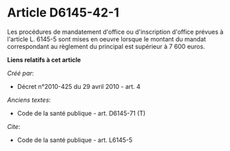 # Article D6145-42-1

Les procédures de mandatement d'office ou d'inscription d'office prévues à l'article L. 6145-5 sont mises en oeuvre lorsque
le montant du mandat correspondant au règlement du principal est supérieur à 7 600 euros.

**Liens relatifs à cet article**

_Créé par_:

  - Décret n°2010-425 du 29 avril 2010 - art. 4

_Anciens textes_:

  - Code de la santé publique - art. D6145-71 (T)

_Cite_:

  - Code de la santé publique - art. L6145-5

